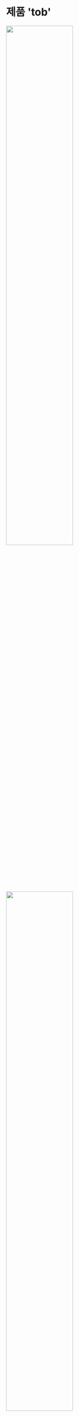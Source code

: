 # 제품 'tob'

<img src=https://user-images.githubusercontent.com/42813286/59561947-fe58bf80-9060-11e9-96f4-2029513e6b4f.png width="60%" height="60%">

<img src=https://user-images.githubusercontent.com/42813286/59561567-09a9ec00-905d-11e9-8f66-dd32903b661b.jpg width="60%" height="60%">
<img src=https://user-images.githubusercontent.com/42813286/59561626-863cca80-905d-11e9-8023-bb90d83c58c0.jpg width="60%" height="60%">
<img src=https://user-images.githubusercontent.com/42813286/59561600-51c90e80-905d-11e9-906a-3ead382923e5.jpg width="60%" height="60%">
<img src=https://user-images.githubusercontent.com/42813286/59561634-9b195e00-905d-11e9-9367-7aff030f07c3.jpg width="60%" height="60%">
<img src=https://user-images.githubusercontent.com/42813286/59561646-a8cee380-905d-11e9-9bbe-283de714273f.jpg width="60%" height="60%">



-------------------------------------
# 앱 '오늘'

<img src=https://user-images.githubusercontent.com/42813286/59560988-3eb24080-9055-11e9-9481-c931f27a93a6.png width="60%" height="60%">

1. 미세먼지      
  국가공공데이터를 활용해 미세먼지 데이터를 실시간으로 불러와 상황에 맞는 디자인 인터렉션과 경고 문구를 띄워준다.
2. 실내정보  
  실내 미세먼지 측정 IoT 기기인 'Tob'와 연동하여 실내 미세먼지 데이터를 직접 받아와 실내 공기 정보에 대한 안내 문구를 띄워준다.
3. 위젯설정      
   사용자가 바깥 미세먼지 정보를 빠르고 편하게 알 수 있도록 심플하면서 직관적인 위젯 기능을 제공한다. 위젯에 사용될 아이콘 스타일이나 색상, 글씨크기를 조절할 수 있다.
4. 제품설정      
  사용하는 제품과 연동하여 on/off를 원격 조정한다. 또한, 조명의 색상 타입도 조절이 가능하다.

* __Marvel prototype__
['오늘' 체험해보기](https://marvelapp.com/5hh4jj6 'marvelapp')


